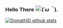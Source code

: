 ### Hello There <a href='https://www.bacotan-wibu.com'><img src="https://github.com/TheDudeThatCode/TheDudeThatCode/blob/master/Assets/Hi.gif" width="20"></a>(*´ω｀*). 

[![DomathID github stats](https://bad-apple-github-readme.vercel.app/api?show_bg=1&username=domathid&locale=en&show_icons=true&bg_color=ffffff&title_color=008082&text_color=223&icon_color=ff8ba7)](https://www.bacotan-wibu.com/)

